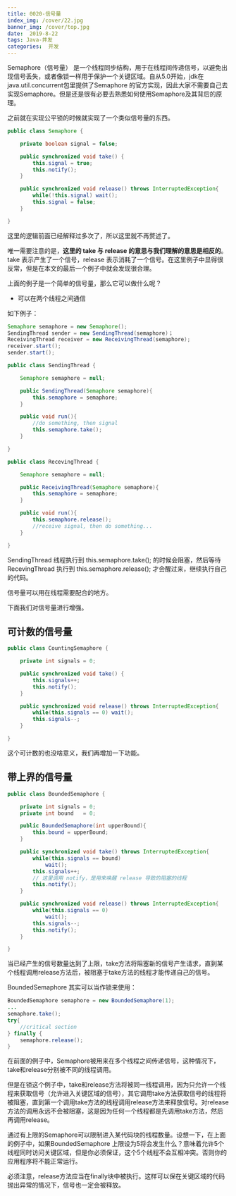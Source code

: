 ```yaml
---
title: 0020-信号量
index_img: /cover/22.jpg
banner_img: /cover/top.jpg
date:  2019-8-22
tags: Java-并发
categories:  并发
---
```


Semaphore（信号量） 是一个线程同步结构，用于在线程间传递信号，以避免出现信号丢失，或者像锁一样用于保护一个关键区域。自从5.0开始，jdk在java.util.concurrent包里提供了Semaphore 的官方实现，因此大家不需要自己去实现Semaphore。但是还是很有必要去熟悉如何使用Semaphore及其背后的原理。



之前就在实现公平锁的时候就实现了一个类似信号量的东西。

```java
public class Semaphore {

    private boolean signal = false;

    public synchronized void take() {
        this.signal = true;
        this.notify();
    }

    public synchronized void release() throws InterruptedException{
        while(!this.signal) wait();
        this.signal = false;
    }

}
```

这里的逻辑前面已经解释过多次了，所以这里就不再赘述了。

唯一需要注意的是，**这里的 take 与 release 的意思与我们理解的意思是相反的**。take 表示产生了一个信号，release 表示消耗了一个信号。在这里例子中显得很反常，但是在本文的最后一个例子中就会发现很合理。

上面的例子是一个简单的信号量，那么它可以做什么呢？

- 可以在两个线程之间通信

如下例子：

```java
Semaphore semaphore = new Semaphore();
SendingThread sender = new SendingThread(semaphore)；
ReceivingThread receiver = new ReceivingThread(semaphore);
receiver.start();
sender.start();

public class SendingThread {

    Semaphore semaphore = null;

    public SendingThread(Semaphore semaphore){
        this.semaphore = semaphore;
    }

    public void run(){
        //do something, then signal
        this.semaphore.take();
    }

}

public class RecevingThread {

    Semaphore semaphore = null;

    public ReceivingThread(Semaphore semaphore){
        this.semaphore = semaphore;
    }

    public void run(){
        this.semaphore.release();
        //receive signal, then do something...
    }

}

```

SendingThread 线程执行到  this.semaphore.take(); 的时候会阻塞，然后等待 RecevingThread 执行到 this.semaphore.release(); 才会醒过来，继续执行自己的代码。

信号量可以用在线程需要配合的地方。



下面我们对信号量进行增强。

## 可计数的信号量

```java
public class CountingSemaphore {

    private int signals = 0;

    public synchronized void take() {
        this.signals++;
        this.notify();
    }

    public synchronized void release() throws InterruptedException{
        while(this.signals == 0) wait();
        this.signals--;
    }

}
```

这个可计数的也没啥意义，我们再增加一下功能。

## 带上界的信号量

```java
public class BoundedSemaphore {

    private int signals = 0;
    private int bound   = 0;

    public BoundedSemaphore(int upperBound){
        this.bound = upperBound;
    }

    public synchronized void take() throws InterruptedException{
        while(this.signals == bound)
            wait();
        this.signals++;
        // 这里调用 notify，是用来唤醒 release 导致的阻塞的线程
        this.notify();
    }

    public synchronized void release() throws InterruptedException{
        while(this.signals == 0)
            wait();
        this.signals--;
        this.notify();
    }

}
```

当已经产生的信号数量达到了上限，take方法将阻塞新的信号产生请求，直到某个线程调用release方法后，被阻塞于take方法的线程才能传递自己的信号。



BoundedSemaphore 其实可以当作锁来使用：

```java
BoundedSemaphore semaphore = new BoundedSemaphore(1);
...
semaphore.take();
try{
    //critical section
} finally {
    semaphore.release();
}
```

在前面的例子中，Semaphore被用来在多个线程之间传递信号，这种情况下，take和release分别被不同的线程调用。

但是在锁这个例子中，take和release方法将被同一线程调用，因为只允许一个线程来获取信号（允许进入关键区域的信号），其它调用take方法获取信号的线程将被阻塞，直到第一个调用take方法的线程调用release方法来释放信号。对release方法的调用永远不会被阻塞，这是因为任何一个线程都是先调用take方法，然后再调用release。

通过有上限的Semaphore可以限制进入某代码块的线程数量。设想一下，在上面的例子中，如果BoundedSemaphore 上限设为5将会发生什么？意味着允许5个线程同时访问关键区域，但是你必须保证，这个5个线程不会互相冲突。否则你的应用程序将不能正常运行。

必须注意，release方法应当在finally块中被执行。这样可以保在关键区域的代码抛出异常的情况下，信号也一定会被释放。
